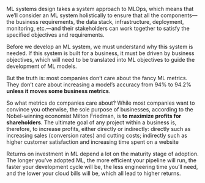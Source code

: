 ML systems design takes a system approach to MLOps, which means that we’ll consider an ML system holistically to ensure that all the components—the business requirements, the data stack, infrastructure, deployment, monitoring, etc.—and their stakeholders can work together to satisfy the specified objectives and requirements.

Before we develop an ML system, we must understand why this system is needed. If this system is built for a business, it must be driven by business objectives, which will need to be translated into ML objectives to guide the development of ML models.

But the truth is: most companies don’t care about the fancy ML metrics. They don’t care about increasing a model’s accuracy from 94% to 94.2% **unless it moves some business metrics**.

So what metrics do companies care about? While most companies want to convince you otherwise, the sole purpose of businesses, according to the Nobel-winning economist Milton Friedman, is **to maximize profits for shareholders**.
The ultimate goal of any project within a business is, therefore, to increase profits, either directly or indirectly: directly such as increasing sales (conversion rates) and cutting costs; indirectly such as higher customer satisfaction and increasing time spent on a website

Returns on investment in ML depend a lot on the maturity stage of adoption. The longer you’ve adopted ML, the more efficient your pipeline will run, the faster your development cycle will be, the less engineering time you’ll need, and the lower your cloud bills will be, which all lead to higher returns. 
